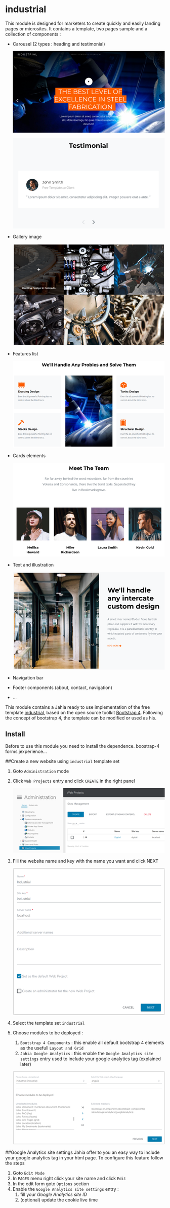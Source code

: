 # industrial

This module is designed for marketers to create quickly and easily landing pages or microsites.
It contains a template, two pages sample and a collection of components :
* Carousel (2 types : heading and testimonial)

    ![](./src/main/resources/images/readme/100_component_carousel.png)
    
    ![](./src/main/resources/images/readme/101_component_carousel.png)
    
* Gallery image

    ![](./src/main/resources/images/readme/102_component_gallery.png)
    
* Features list

    ![](./src/main/resources/images/readme/104_component_features.png)
    
* Cards elements

    ![](./src/main/resources/images/readme/105_component_cards.png)
    
* Text and illustration

    ![](./src/main/resources/images/readme/103_component_text.png)
    
* Navigation bar
* Footer components (about, contact, navigation)
* ...


This module contains a Jahia ready to use implementation of the free template [industrial](https://colorlib.com/wp/template/industrial/), based on the open source toolkit [Bootstrap 4](https://getbootstrap.com/docs/).
Following the concept of bootstrap 4, the template can be modified or used as his.

## Install

Before to use this module you need to install the dependence.
boostrap-4
forms
jexperience...

##Create a new website using `industrial` template set

1. Goto `Administration` mode
1. Click `Web Projects` entry and click `CREATE` in the right panel

    ![Create a new web project](./src/main/resources/images/readme/000_create_new_site.png)

1. Fill the website name and key with the name you want and click NEXT

    ![Create a new web project](./src/main/resources/images/readme/001_create_new_site.png)

1. Select the template set `industrial`
1. Choose modules to be deployed :
    1. `Bootstrap 4 Components` : this enable all default bootstrap 4 elements as the usefull `Layout and Grid`
    1. `Jahia Google Analytics` : this enable the `Google Analytics site settings` entry used to include your google analytics tag (explained later)
    
    ![Create a new web project](./src/main/resources/images/readme/002_create_new_site.png)




##Google Analytics site settings
Jahia offer to you an easy way to include your google analytics tag in your html page. To configure this feature follow the steps
1. Goto `Edit Mode`
1. In `PAGES` menu right click your site name and click `Edit`
1. In the edit form goto `Options` section
1. Enable the `Google Analytics site settings` entry :
    1. fill your *Google Analytics site ID*
    1. (optional) update the cookie live time
